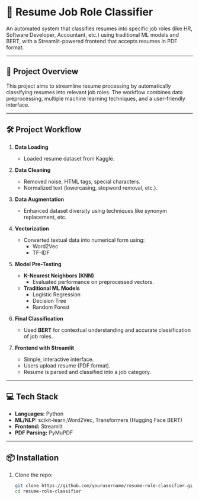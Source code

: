 # 🧠 Resume Job Role Classifier

An automated system that classifies resumes into specific job roles (like HR, Software Developer, Accountant, etc.) using traditional ML models and BERT, with a Streamlit-powered frontend that accepts resumes in PDF format.

---

## 🚀 Project Overview

This project aims to streamline resume processing by automatically classifying resumes into relevant job roles. The workflow combines data preprocessing, multiple machine learning techniques, and a user-friendly interface.

---

## 🛠️ Project Workflow

1. **Data Loading**
   - Loaded resume dataset from Kaggle.
  
2. **Data Cleaning**
   - Removed noise, HTML tags, special characters.
   - Normalized text (lowercasing, stopword removal, etc.).

3. **Data Augmentation**
   - Enhanced dataset diversity using techniques like synonym replacement, etc.

4. **Vectorization**
   - Converted textual data into numerical form using:
     - Word2Vec
     - TF-IDF

5. **Model Pre-Testing**
   - **K-Nearest Neighbors (KNN)**
     - Evaluated performance on preprocessed vectors.
   - **Traditional ML Models**
     - Logistic Regression
     - Decision Tree
     - Random Forest

6. **Final Classification**
   - Used **BERT** for contextual understanding and accurate classification of job roles.

7. **Frontend with Streamlit**
   - Simple, interactive interface.
   - Users upload resume (PDF format).
   - Resume is parsed and classified into a job category.

---

## 💻 Tech Stack

- **Languages:** Python
- **ML/NLP:** scikit-learn,Word2Vec, Transformers (Hugging Face BERT)
- **Frontend:** Streamlit
- **PDF Parsing:** PyMuPDF 


---

## 📦 Installation

1. Clone the repo:
   ```bash
   git clone https://github.com/yourusername/resume-role-classifier.git
   cd resume-role-classifier
